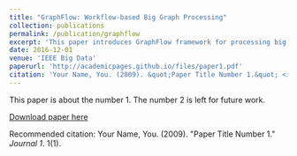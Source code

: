 ```yaml
---
title: "GraphFlow: Workflow-based Big Graph Processing"
collection: publications
permalink: /publication/graphflow
excerpt: 'This paper introduces GraphFlow framework for processing big graphs using Galaxy and Apache Spark.'
date: 2016-12-01
venue: 'IEEE Big Data'
paperurl: 'http://academicpages.github.io/files/paper1.pdf'
citation: 'Your Name, You. (2009). &quot;Paper Title Number 1.&quot; <i>Journal 1</i>. 1(1).'
---
```

This paper is about the number 1. The number 2 is left for future work.

[Download paper here](http://academicpages.github.io/files/paper1.pdf)

Recommended citation: Your Name, You. (2009). "Paper Title Number 1." <i>Journal 1</i>. 1(1).
